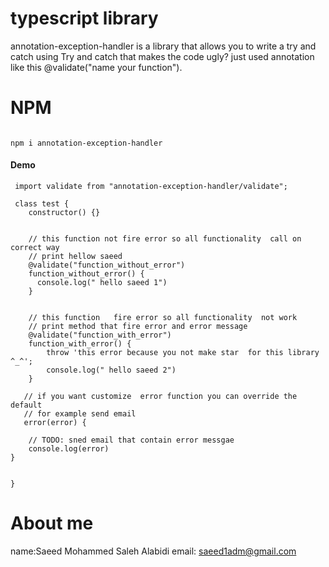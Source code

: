 

# typescript library

annotation-exception-handler is a library that allows you to write a try and catch using Try and catch that makes the code ugly? just used annotation   like this   @validate("name your function").






 
 

# NPM


```NPM

npm i annotation-exception-handler

```



#### Demo
```Example
 import validate from "annotation-exception-handler/validate";

 class test {
    constructor() {}


    // this function not fire error so all functionality  call on correct way
    // print hellow saeed 
    @validate("function_without_error")
    function_without_error() {
      console.log(" hello saeed 1")
    }


    // this function   fire error so all functionality  not work
    // print method that fire error and error message
    @validate("function_with_error")
    function_with_error() {
        throw 'this error because you not make star  for this library ^_^';
        console.log(" hello saeed 2")
    }

   // if you want customize  error function you can override the default 
   // for example send email
   error(error) {

    // TODO: sned email that contain error messgae 
    console.log(error)
}
 

}

```

 

 
# About me

 name:Saeed Mohammed Saleh Alabidi
email: saeed1adm@gmail.com

 
